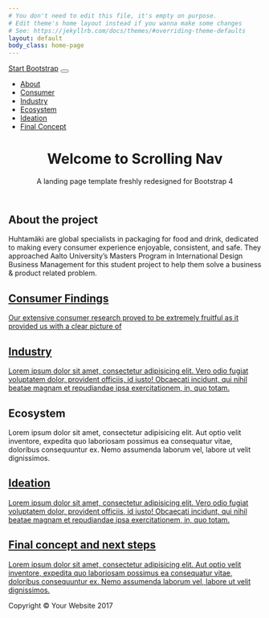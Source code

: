 ```yaml
---
# You don't need to edit this file, it's empty on purpose.
# Edit theme's home layout instead if you wanna make some changes
# See: https://jekyllrb.com/docs/themes/#overriding-theme-defaults
layout: default
body_class: home-page
---
```

<!-- Navigation -->
<nav class="navbar navbar-expand-lg navbar-dark bg-dark fixed-top" id="mainNav">
  <div class="container">
    <a class="navbar-brand js-scroll-trigger" href="#page-top">Start Bootstrap</a>
    <button class="navbar-toggler" type="button" data-toggle="collapse" data-target="#navbarResponsive" aria-controls="navbarResponsive" aria-expanded="false" aria-label="Toggle navigation">
      <span class="navbar-toggler-icon"></span>
    </button>
    <div class="collapse navbar-collapse" id="navbarResponsive">
      <ul class="navbar-nav ml-auto">
        <li class="nav-item">
          <a class="nav-link js-scroll-trigger" href="#about">About</a>
        </li>
        <li class="nav-item">
          <a class="nav-link js-scroll-trigger" href="#consumer">Consumer</a>
        </li>
        <li class="nav-item">
          <a class="nav-link js-scroll-trigger" href="#industry">Industry</a>
        </li>
        <li class="nav-item">
          <a class="nav-link js-scroll-trigger" href="#ecosystem">Ecosystem</a>
        </li>
        <li class="nav-item">
          <a class="nav-link js-scroll-trigger" href="#ideation">Ideation</a>
        </li>
        <li class="nav-item">
          <a class="nav-link js-scroll-trigger" href="#final-concept">Final Concept</a>
        </li>
      </ul>
    </div>
  </div>
</nav>

<header class="bg-primary text-white">
  <div class="container text-center">
    <h1>Welcome to Scrolling Nav</h1>
    <p class="lead">A landing page template freshly redesigned for Bootstrap 4</p>
  </div>
</header>

<section id="about">
  <div class="container">
    <div class="row">
      <div class="col-lg-8 mx-auto">
        <h2>About the project</h2>
        <p class="lead">
        Huhtamäki are global specialists in packaging for food and drink, dedicated to making every consumer experience enjoyable, consistent, and safe. They approached Aalto University’s Masters Program in International Design Business Management for this student project to help them solve a business & product related problem.
        </p>
      </div>
    </div>
  </div>
</section>

<section id="consumer" class="bg-light">
  <div class="container">
    <div class="row">
      <div class="col-lg-8 mx-auto">
        <a href="consumer-findings/">
        <h2>Consumer Findings</h2>
        <p class="lead">
        Our extensive consumer research proved to be extremely fruitful as it provided us with a clear picture of
        </p>
        </a>
      </div>
    </div>
  </div>
</section>

<section id="industry">
  <div class="container">
    <div class="row">
      <div class="col-lg-8 mx-auto">
        <a href="industry/">
        <h2>Industry</h2>
        <p class="lead">Lorem ipsum dolor sit amet, consectetur adipisicing elit. Vero odio fugiat voluptatem dolor, provident officiis, id iusto! Obcaecati incidunt, qui nihil beatae magnam et repudiandae ipsa exercitationem, in, quo totam.</p>
        </a>
      </div>
    </div>
  </div>
</section>

<section id="ecosystem" class="bg-light">
  <div class="container">
    <div class="row">
      <div class="col-lg-8 mx-auto">
        <h2>Ecosystem</h2>
        <p class="lead">Lorem ipsum dolor sit amet, consectetur adipisicing elit. Aut optio velit inventore, expedita quo laboriosam possimus ea consequatur vitae, doloribus consequuntur ex. Nemo assumenda laborum vel, labore ut velit dignissimos.</p>
      </div>
    </div>
  </div>
</section>

<section id="ideation">
  <div class="container">
    <div class="row">
      <div class="col-lg-8 mx-auto">
        <a href="ideation/">
        <h2>Ideation</h2>
        <p class="lead">Lorem ipsum dolor sit amet, consectetur adipisicing elit. Vero odio fugiat voluptatem dolor, provident officiis, id iusto! Obcaecati incidunt, qui nihil beatae magnam et repudiandae ipsa exercitationem, in, quo totam.</p>
        </a>
      </div>
    </div>
  </div>
</section>

<section id="final-concept" class="bg-light">
  <div class="container">
    <div class="row">
      <div class="col-lg-8 mx-auto">
        <a href="final-concept/">
        <h2>Final concept and next steps</h2>
        <p class="lead">Lorem ipsum dolor sit amet, consectetur adipisicing elit. Aut optio velit inventore, expedita quo laboriosam possimus ea consequatur vitae, doloribus consequuntur ex. Nemo assumenda laborum vel, labore ut velit dignissimos.</p>
        </a>
      </div>
    </div>
  </div>
</section>

<!-- Footer -->
<footer class="py-5 bg-dark">
  <div class="container">
    <p class="m-0 text-center text-white">Copyright &copy; Your Website 2017</p>
  </div>
  <!-- /.container -->
</footer>
